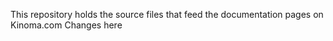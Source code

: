 This repository holds the source files that feed the documentation pages on Kinoma.com
Changes here
